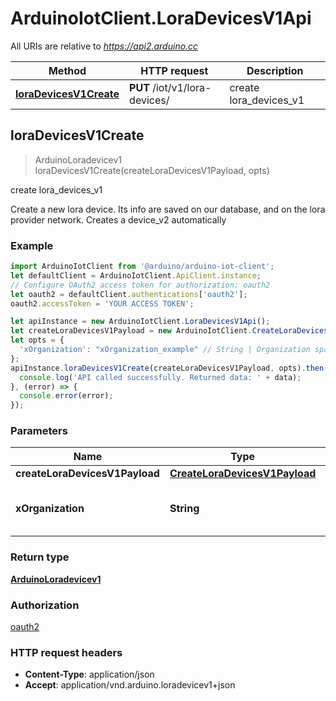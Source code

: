 # ArduinoIotClient.LoraDevicesV1Api

All URIs are relative to *https://api2.arduino.cc*

Method | HTTP request | Description
------------- | ------------- | -------------
[**loraDevicesV1Create**](LoraDevicesV1Api.md#loraDevicesV1Create) | **PUT** /iot/v1/lora-devices/ | create lora_devices_v1



## loraDevicesV1Create

> ArduinoLoradevicev1 loraDevicesV1Create(createLoraDevicesV1Payload, opts)

create lora_devices_v1

Create a new lora device. Its info are saved on our database, and on the lora provider network. Creates a device_v2 automatically

### Example

```javascript
import ArduinoIotClient from '@arduino/arduino-iot-client';
let defaultClient = ArduinoIotClient.ApiClient.instance;
// Configure OAuth2 access token for authorization: oauth2
let oauth2 = defaultClient.authentications['oauth2'];
oauth2.accessToken = 'YOUR ACCESS TOKEN';

let apiInstance = new ArduinoIotClient.LoraDevicesV1Api();
let createLoraDevicesV1Payload = new ArduinoIotClient.CreateLoraDevicesV1Payload(); // CreateLoraDevicesV1Payload | 
let opts = {
  'xOrganization': "xOrganization_example" // String | Organization space identifer (optional)
};
apiInstance.loraDevicesV1Create(createLoraDevicesV1Payload, opts).then((data) => {
  console.log('API called successfully. Returned data: ' + data);
}, (error) => {
  console.error(error);
});

```

### Parameters


Name | Type | Description  | Notes
------------- | ------------- | ------------- | -------------
 **createLoraDevicesV1Payload** | [**CreateLoraDevicesV1Payload**](CreateLoraDevicesV1Payload.md)|  | 
 **xOrganization** | **String**| Organization space identifer (optional) | [optional] 

### Return type

[**ArduinoLoradevicev1**](ArduinoLoradevicev1.md)

### Authorization

[oauth2](../README.md#oauth2)

### HTTP request headers

- **Content-Type**: application/json
- **Accept**: application/vnd.arduino.loradevicev1+json


